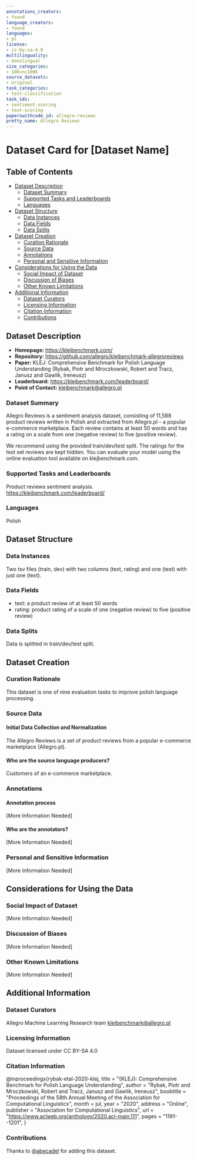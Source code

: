 ```yaml
---
annotations_creators:
- found
language_creators:
- found
languages:
- pl
license:
- cc-by-sa-4.0
multilinguality:
- monolingual
size_categories:
- 10K<n<100K
source_datasets:
- original
task_categories:
- text-classification
task_ids:
- sentiment-scoring
- text-scoring
paperswithcode_id: allegro-reviews
pretty_name: Allegro Reviews
---
```


# Dataset Card for [Dataset Name]

## Table of Contents
- [Dataset Description](#dataset-description)
  - [Dataset Summary](#dataset-summary)
  - [Supported Tasks and Leaderboards](#supported-tasks-and-leaderboards)
  - [Languages](#languages)
- [Dataset Structure](#dataset-structure)
  - [Data Instances](#data-instances)
  - [Data Fields](#data-fields)
  - [Data Splits](#data-splits)
- [Dataset Creation](#dataset-creation)
  - [Curation Rationale](#curation-rationale)
  - [Source Data](#source-data)
  - [Annotations](#annotations)
  - [Personal and Sensitive Information](#personal-and-sensitive-information)
- [Considerations for Using the Data](#considerations-for-using-the-data)
  - [Social Impact of Dataset](#social-impact-of-dataset)
  - [Discussion of Biases](#discussion-of-biases)
  - [Other Known Limitations](#other-known-limitations)
- [Additional Information](#additional-information)
  - [Dataset Curators](#dataset-curators)
  - [Licensing Information](#licensing-information)
  - [Citation Information](#citation-information)
  - [Contributions](#contributions)

## Dataset Description

- **Homepage:**
https://klejbenchmark.com/
- **Repository:**
https://github.com/allegro/klejbenchmark-allegroreviews
- **Paper:**
KLEJ: Comprehensive Benchmark for Polish Language Understanding (Rybak, Piotr and Mroczkowski, Robert and Tracz, Janusz and Gawlik, Ireneusz)
- **Leaderboard:**
https://klejbenchmark.com/leaderboard/
- **Point of Contact:**
klejbenchmark@allegro.pl

### Dataset Summary

Allegro Reviews is a sentiment analysis dataset, consisting of 11,588 product reviews written in Polish and extracted from Allegro.pl - a popular e-commerce marketplace. Each review contains at least 50 words and has a rating on a scale from one (negative review) to five (positive review).

We recommend using the provided train/dev/test split. The ratings for the test set reviews are kept hidden. You can evaluate your model using the online evaluation tool available on klejbenchmark.com.

### Supported Tasks and Leaderboards

Product reviews sentiment analysis.
https://klejbenchmark.com/leaderboard/

### Languages

Polish

## Dataset Structure

### Data Instances

Two tsv files (train, dev) with two columns (text, rating) and one (test) with just one (text). 

### Data Fields

- text: a product review of at least 50 words
- rating: product rating of a scale of one (negative review) to five (positive review)

### Data Splits

Data is splitted in train/dev/test split.

## Dataset Creation

### Curation Rationale

This dataset is one of nine evaluation tasks to improve polish language processing.

### Source Data

#### Initial Data Collection and Normalization

The Allegro Reviews is a set of product reviews from a popular e-commerce marketplace (Allegro.pl).

#### Who are the source language producers?

Customers of an e-commerce marketplace.

### Annotations

#### Annotation process

[More Information Needed]

#### Who are the annotators?

[More Information Needed]

### Personal and Sensitive Information

[More Information Needed]

## Considerations for Using the Data

### Social Impact of Dataset

[More Information Needed]

### Discussion of Biases

[More Information Needed]

### Other Known Limitations

[More Information Needed]

## Additional Information

### Dataset Curators

Allegro Machine Learning Research team klejbenchmark@allegro.pl

### Licensing Information

Dataset licensed under CC BY-SA 4.0

### Citation Information

@inproceedings{rybak-etal-2020-klej,
    title = "{KLEJ}: Comprehensive Benchmark for Polish Language Understanding",
    author = "Rybak, Piotr and Mroczkowski, Robert and Tracz, Janusz and Gawlik, Ireneusz",
    booktitle = "Proceedings of the 58th Annual Meeting of the Association for Computational Linguistics",
    month = jul,
    year = "2020",
    address = "Online",
    publisher = "Association for Computational Linguistics",
    url = "https://www.aclweb.org/anthology/2020.acl-main.111",
    pages = "1191--1201",
}

### Contributions

Thanks to [@abecadel](https://github.com/abecadel) for adding this dataset.
